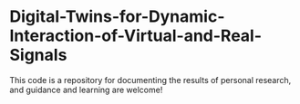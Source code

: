# Digital-Twins-for-Dynamic-Interaction-of-Virtual-and-Real-Signals
This code is a repository for documenting the results of personal research, and guidance and learning are welcome!
